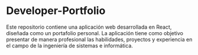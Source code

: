 # Developer-Portfolio
Este repositorio contiene una aplicación web desarrollada en React, diseñada como un portafolio personal. La aplicación tiene como objetivo presentar de manera profesional las habilidades, proyectos y experiencia en el campo de la ingeniería de sistemas e informática.
